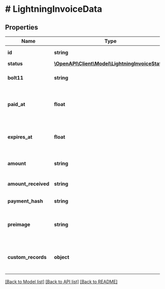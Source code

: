 # # LightningInvoiceData

## Properties

Name | Type | Description | Notes
------------ | ------------- | ------------- | -------------
**id** | **string** | The invoice&#39;s ID | [optional]
**status** | [**\OpenAPI\Client\Model\LightningInvoiceStatus**](LightningInvoiceStatus.md) |  | [optional]
**bolt11** | **string** | The BOLT11 representation of the invoice | [optional]
**paid_at** | **float** | The unix timestamp when the invoice got paid | [optional]
**expires_at** | **float** | The unix timestamp when the invoice expires | [optional]
**amount** | **string** | The amount of the invoice in millisatoshi | [optional]
**amount_received** | **string** | The amount received in millisatoshi | [optional]
**payment_hash** | **string** | The payment hash | [optional]
**preimage** | **string** | The payment preimage (available when status is complete) | [optional]
**custom_records** | **object** | The custom TLV records attached to a keysend payment | [optional]

[[Back to Model list]](../../README.md#models) [[Back to API list]](../../README.md#endpoints) [[Back to README]](../../README.md)
